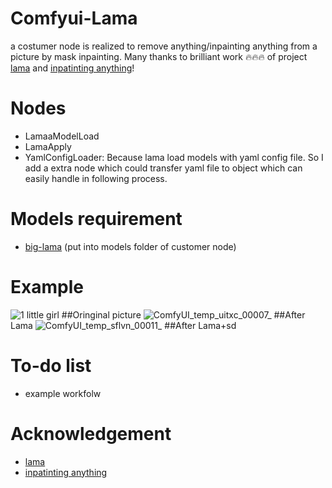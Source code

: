 # Comfyui-Lama

a costumer node is realized to remove anything/inpainting anything from a picture by mask inpainting. Many thanks to brilliant work 🔥🔥🔥 of project [lama](https://github.com/advimman/lama) and [inpatinting anything](https://github.com/geekyutao/Inpaint-Anything)!

# Nodes
- LamaaModelLoad
- LamaApply
- YamlConfigLoader:  Because lama load models with yaml config file. So I add a extra node which could transfer yaml file to object which can easily handle in following process.
   
# Models requirement
- [big-lama](https://huggingface.co/hhhzzz/big-lama/resolve/main/big-lama.ckpt) (put into models folder of customer node)

# Example
![1 little girl](https://github.com/hhhzzyang/Comfyui_Lama/assets/124335463/53054425-7afc-4149-8c05-8004d83ae5fc) ##Oringinal picture
![ComfyUI_temp_uitxc_00007_](https://github.com/hhhzzyang/Comfyui_Lama/assets/124335463/5c709e57-5409-450b-a3a9-b3f5e9f7fbd6) ##After Lama
![ComfyUI_temp_sflvn_00011_](https://github.com/hhhzzyang/Comfyui_Lama/assets/124335463/7aaaf333-df69-484e-a79d-1bb1a2863dfd) ##After Lama+sd
# To-do list
- example workfolw

# Acknowledgement
- [lama](https://github.com/advimman/lama) 
- [inpatinting anything](https://github.com/geekyutao/Inpaint-Anything)


